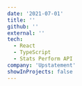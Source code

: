 ```yaml
---
date: '2021-07-01'
title: ''
github: ''
external: ''
tech:
  - React
  - TypeScript
  - Stats Perform API
company: 'Upstatement'
showInProjects: false
---
```

